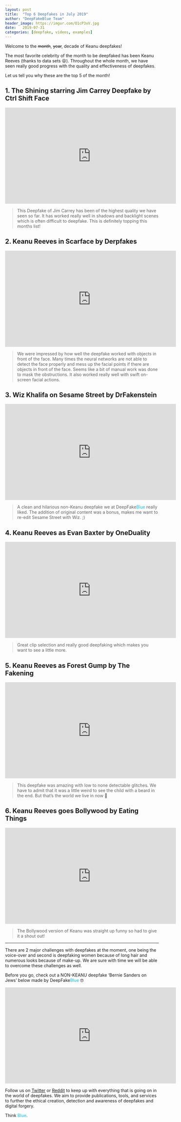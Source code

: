 ```yaml
---
layout: post
title:  "Top 6 Deepfakes in July 2019"
author: "DeepFakeBlue Team"
header_image: https://imgur.com/O1cP3xV.jpg
date:   2019-07-31
categories: [deepfake, videos, examples]
---
```


Welcome to the ~~month~~, ~~year~~, decade of Keanu deepfakes!

The most favorite celebrity of the month to be deepfaked has been Keanu Reeves (thanks to data sets 😝). Throughout the whole month, we have seen really good progress with the quality and effectiveness of deepfakes. 

Let us tell you why these are the top 5 of the month!

## 1. The Shining starring Jim Carrey Deepfake by Ctrl Shift Face

<iframe width="560" height="315" src="https://www.youtube-nocookie.com/embed/-ZRUZzZPGto" frameborder="0" allow="accelerometer; autoplay; encrypted-media; gyroscope; picture-in-picture" allowfullscreen></iframe>

> This Deepfake of Jim Carrey has been of the highest quality we have seen so far. It has worked really well in shadows and backlight scenes which is often difficult to deepfake. This is definitely topping this months list!

## 2. Keanu Reeves in Scarface by Derpfakes

<iframe width="560" height="315" src="https://www.youtube-nocookie.com/embed/fc6x_XXPBEo" frameborder="0" allow="accelerometer; autoplay; encrypted-media; gyroscope; picture-in-picture" allowfullscreen></iframe>

> We were impressed by how well the deepfake worked with objects in front of the face. Many times the neural networks are not able to detect the face properly and mess up the facial points if there are objects in front of the face. Seems like a bit of manual work was done to mask the obstructions. It also worked really well with swift on-screen facial actions. 

## 3. Wiz Khalifa on Sesame Street by DrFakenstein

<iframe width="560" height="315" src="https://www.youtube-nocookie.com/embed/O8oc5MYX57s" frameborder="0" allow="accelerometer; autoplay; encrypted-media; gyroscope; picture-in-picture" allowfullscreen></iframe>

> A clean and hilarious non-Keanu deepfake we at DeepFake<span style="color: #12C0E6">Blue</span> really liked. The addition of original content was a bonus, makes me want to re-edit Sesame Street with Wiz. ;)

## 4. Keanu Reeves as Evan Baxter by OneDuality

<iframe width="560" height="315" src="https://www.youtube-nocookie.com/embed/GR2018v1G4o" frameborder="0" allow="accelerometer; autoplay; encrypted-media; gyroscope; picture-in-picture" allowfullscreen></iframe>

> Great clip selection and really good deepfaking which makes you want to see a little more.

## 5. Keanu Reeves as Forest Gump by The Fakening

<iframe width="560" height="315" src="https://www.youtube-nocookie.com/embed/cVljNVV5VPw" frameborder="0" allow="accelerometer; autoplay; encrypted-media; gyroscope; picture-in-picture" allowfullscreen></iframe>

> This deepfake was amazing with low to none detectable glitches. We have to admit that it was a little weird to see the child with a beard in the end. But that’s the world we live in now 🙈

## 6. Keanu Reeves goes Bollywood by Eating Things

<iframe width="560" height="315" src="https://www.youtube-nocookie.com/embed/J-0kCua6Q08" frameborder="0" allow="accelerometer; autoplay; encrypted-media; gyroscope; picture-in-picture" allowfullscreen></iframe>

> The Bollywood version of Keanu was straight up funny so had to give it a shout out!

-----

There are 2 major challenges with deepfakes at the moment, one being the voice-over and second is deepfaking women because of long hair and numerous looks because of make-up. We are sure with time we will be able to overcome these challenges as well.

Before you go, check out a NON-KEANU deepfake ‘Bernie Sanders on Jews’ below made by DeepFake<span style="color: #12C0E6">Blue</span> 🤓

<iframe width="560" height="315" src="https://www.youtube-nocookie.com/embed/f0lFtwlG4N4" frameborder="0" allow="accelerometer; autoplay; encrypted-media; gyroscope; picture-in-picture" allowfullscreen></iframe>

Follow us on [Twitter](https://twitter.com/dfblue) or [Reddit](https://reddit.com/u/deepfakeblue) to keep up with everything that is going on in the world of deepfakes. We aim to provide publications, tools, and services to further the ethical creation, detection and awareness of deepfakes and digital forgery.

Think <span style="color: #12C0E6">Blue</span>.


